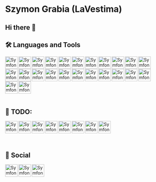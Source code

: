 # Szymon Grabia (LaVestima)

## Hi there 👋

<!--
**LaVestima/LaVestima** is a ✨ _special_ ✨ repository because its `README.md` (this file) appears on your GitHub profile.

Here are some ideas to get you started:

- 🔭 I’m currently working on ...
- 🌱 I’m currently learning ...
- 👯 I’m looking to collaborate on ...
- 🤔 I’m looking for help with ...
- 💬 Ask me about ...
- 📫 How to reach me: ...
- ⚡ Fun fact: ...

:computer:
-->



## :hammer_and_wrench: Languages and Tools 

<!--
![Symfony](https://img.shields.io/badge/-symfony-000000?style=for-the-badge&logo=symfony&logoColor=white)
![Python](https://img.shields.io/badge/-Python-000000?style=flat&logo=python)
-->

<div style="width: 100%">
<img align="left" alt="Symfony" src="https://img.shields.io/badge/-symfony-000000?style=for-the-badge&logo=symfony&logoColor=white" height=40>
<img align="left" alt="Symfony" src="https://img.shields.io/badge/-php-777BB4?style=for-the-badge&logo=php&logoColor=white" height=40>
<img align="left" alt="Symfony" src="https://img.shields.io/badge/-postgresql-336791?style=for-the-badge&logo=postgresql&logoColor=white" height=40>
<img align="left" alt="Symfony" src="https://img.shields.io/badge/-mysql-4479A1?style=for-the-badge&logo=mysql&logoColor=white" height=40>
<img align="left" alt="Symfony" src="https://img.shields.io/badge/-git-F05032?style=for-the-badge&logo=git&logoColor=white" height=40>
<img align="left" alt="Symfony" src="https://img.shields.io/badge/-github-181717?style=for-the-badge&logo=github&logoColor=white" height=40>
<img align="left" alt="Symfony" src="https://img.shields.io/badge/-nginx-269539?style=for-the-badge&logo=nginx&logoColor=white" height=40>
<img align="left" alt="Symfony" src="https://img.shields.io/badge/-python-3776AB?style=for-the-badge&logo=python&logoColor=white" height=40>
<img align="left" alt="Symfony" src="https://img.shields.io/badge/-pandas-150458?style=for-the-badge&logo=pandas&logoColor=white" height=40>
<img align="left" alt="Symfony" src="https://img.shields.io/badge/-jupyter-F37626?style=for-the-badge&logo=jupyter&logoColor=white" height=40>
<img align="left" alt="Symfony" src="https://img.shields.io/badge/-docker-2496ED?style=for-the-badge&logo=docker&logoColor=white" height=40>
<img align="left" alt="Symfony" src="https://img.shields.io/badge/-linux-FCC624?style=for-the-badge&logo=linux&logoColor=white" height=40>
<img align="left" alt="Symfony" src="https://img.shields.io/badge/-html5-E34F26?style=for-the-badge&logo=html5&logoColor=white" height=40>
<img align="left" alt="Symfony" src="https://img.shields.io/badge/-css3-1572B6?style=for-the-badge&logo=css3&logoColor=white" height=40>
<img align="left" alt="Symfony" src="https://img.shields.io/badge/-javascript-F7DF1E?style=for-the-badge&logo=javascript&logoColor=white" height=40>
<img align="left" alt="Symfony" src="https://img.shields.io/badge/-sass-CC6699?style=for-the-badge&logo=sass&logoColor=white" height=40>
<img align="left" alt="Symfony" src="https://img.shields.io/badge/-CUDA-76B900?style=for-the-badge&logo=nvidia&logoColor=white" height=40>
<img align="left" alt="Symfony" src="https://img.shields.io/badge/-wordpress-21759B?style=for-the-badge&logo=wordpress&logoColor=white" height=40>
<img align="left" alt="Symfony" src="https://img.shields.io/badge/-jquery-0769AD?style=for-the-badge&logo=jquery&logoColor=white" height=40>
<img align="left" alt="Symfony" src="https://img.shields.io/badge/-c++-00599C?style=for-the-badge&logo=C%2B%2B&logoColor=white" height=40>
<img align="left" alt="Symfony" src="https://img.shields.io/badge/-bootstrap-563D7C?style=for-the-badge&logo=bootstrap&logoColor=white" height=40>
<img align="left" alt="Symfony" src="https://img.shields.io/badge/-composer-885630?style=for-the-badge&logo=composer&logoColor=white" height=40>
<img align="left" alt="Symfony" src="https://img.shields.io/badge/-gimp-5C5543?style=for-the-badge&logo=gimp&logoColor=white" height=40>
<img align="left" alt="Symfony" src="https://img.shields.io/badge/-latex-008080?style=for-the-badge&logo=latex&logoColor=white" height=40>
</div>

<br><br><br><br><br><br><br><br>

## :abacus: TODO:

<img align="left" alt="Symfony" src="https://img.shields.io/badge/-mongodb-47A248?style=for-the-badge&logo=mongodb&logoColor=white" height=40>
<img align="left" alt="Symfony" src="https://img.shields.io/badge/-travis_ci-3EAAAF?style=for-the-badge&logo=travis&logoColor=white" height=40>
<img align="left" alt="Symfony" src="https://img.shields.io/badge/-react-61DAFB?style=for-the-badge&logo=react&logoColor=white" height=40>
<img align="left" alt="Symfony" src="https://img.shields.io/badge/-flutter-02569B?style=for-the-badge&logo=flutter&logoColor=white" height=40>
<img align="left" alt="Symfony" src="https://img.shields.io/badge/-kubernetes-326CE5?style=for-the-badge&logo=kubernetes&logoColor=white" height=40>
<img align="left" alt="Symfony" src="https://img.shields.io/badge/-graphql-E10098?style=for-the-badge&logo=graphql&logoColor=white" height=40>
<img align="left" alt="Symfony" src="https://img.shields.io/badge/-keras-D00000?style=for-the-badge&logo=keras&logoColor=white" height=40>
<img align="left" alt="Symfony" src="https://img.shields.io/badge/-rabbitmq-FF6600?style=for-the-badge&logo=rabbitmq&logoColor=white" height=40>


<!--
<img align="left" alt="Symfony" src="https://symfony.com/uploads/projects/symfonyfs.png" height=50>
<img align="left" alt="PHP" src="https://cdn.iconscout.com/icon/free/png-256/php-99-1175127.png" height=50>
<img align="left" alt="PostgreSQL" src="https://www.postgresql.org/media/img/about/press/elephant.png" height=50>
<img align="left" alt="MySQL" width="50" src="https://raw.githubusercontent.com/github/explore/80688e429a7d4ef2fca1e82350fe8e3517d3494d/topics/mysql/mysql.png" />
<img align="left" alt="Git" width="50" src="https://raw.githubusercontent.com/github/explore/80688e429a7d4ef2fca1e82350fe8e3517d3494d/topics/git/git.png" />
<img align="left" alt="GitHub" width="50" src="https://raw.githubusercontent.com/github/explore/78df643247d429f6cc873026c0622819ad797942/topics/github/github.png" />
<img align="left" alt="Python" src="https://raw.githubusercontent.com/github/explore/80688e429a7d4ef2fca1e82350fe8e3517d3494d/topics/python/python.png" height=50>
<img align="left" alt="Pandas" src="https://pandas.pydata.org/static/img/pandas_mark.svg" height=50>
<img align="left" alt="Docker" src="https://raw.githubusercontent.com/github/explore/80688e429a7d4ef2fca1e82350fe8e3517d3494d/topics/docker/docker.png" height=50>
<img align="left" alt="Nginx" src="https://www.nginx.com/wp-content/uploads/2020/05/NGINX-product-icon.svg" height=50>
<img align="left" alt="JavaScript" width="50" src="https://raw.githubusercontent.com/github/explore/80688e429a7d4ef2fca1e82350fe8e3517d3494d/topics/javascript/javascript.png" />
<img align="left" alt="HTML" src="https://raw.githubusercontent.com/github/explore/80688e429a7d4ef2fca1e82350fe8e3517d3494d/topics/html/html.png" height=50>
<img align="left" alt="CSS" src="https://raw.githubusercontent.com/github/explore/80688e429a7d4ef2fca1e82350fe8e3517d3494d/topics/css/css.png" height=50>
<img align="left" alt="Sass" width="50" src="https://raw.githubusercontent.com/github/explore/80688e429a7d4ef2fca1e82350fe8e3517d3494d/topics/sass/sass.png">
<img alt="Linux" src="https://raw.githubusercontent.com/github/explore/80688e429a7d4ef2fca1e82350fe8e3517d3494d/topics/linux/linux.png" height=50>
-->

<br><br><br><br>
<!--
## Activities

:movie_camera:

<br>
-->

## :beers: Social 

[<img align="left" alt="Symfony" src="https://img.shields.io/badge/-linkedin-0077B5?style=for-the-badge&logo=linkedin&logoColor=white" height=40>][linkedin]
[<img align="left" alt="Symfony" src="https://img.shields.io/badge/-orcid-A6CE39?style=for-the-badge&logo=orcid&logoColor=white" height=40>][orcid]
[<img align="left" alt="Symfony" src="https://img.shields.io/badge/-steam-000000?style=for-the-badge&logo=steam&logoColor=white" height=40>][steam]

<!--
[<img align="left" alt="Symfony" src="https://img.shields.io/badge/-orcid-A6CE39?style=for-the-badge&logo=orcid&logoColor=white" height=40>][orcid]
[<img align="left" alt="Symfony" src="https://img.shields.io/badge/-orcid-A6CE39?style=for-the-badge&logo=orcid&logoColor=white" height=40>][orcid]
-->

<!--
[<img align="left" alt="Website" src="https://raw.githubusercontent.com/iconic/open-iconic/master/svg/globe.svg" height=50>][website]
[<img align="left" alt="LinkedIn" src="https://cdn.jsdelivr.net/npm/simple-icons@3.4.0/icons/linkedin.svg" height=50>][linkedin]
[<img align="left" alt="Steam" src="https://cdn.jsdelivr.net/npm/simple-icons@3.4.0/icons/steam.svg" height=50>][steam]
[<img align="left" alt="ORCID" src="https://cdn.jsdelivr.net/npm/simple-icons@3.4.0/icons/orcid.svg" height=50>][orcid]
<img align="left" alt="Git" src="" height=50>
<img align="left" alt="Git" src="" height=50>
<img align="left" alt="Git" src="" height=50>
-->

[website]: https://grabia.pl
[linkedin]: https://www.linkedin.com/in/szymongrabia/
[steam]: https://steamcommunity.com/id/lavestima/
[orcid]: https://orcid.org/0000-0003-0539-5833
